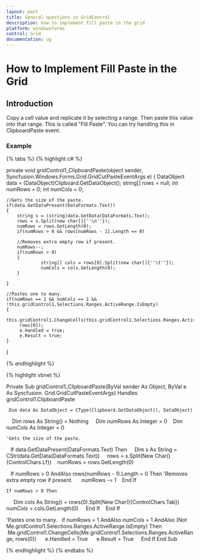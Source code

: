 ```yaml
---
layout: post
title: General questions in GridControl
description: how to implement fill paste in the grid
platform: windowsforms
control: Grid
documentation: ug
---
```


# How to Implement Fill Paste in the Grid

## Introduction

Copy a cell value and replicate it by selecting a range. Then paste this value into that range. This is called "Fill Paste". You can try handling this in ClipboardPaste event.

### Example

{% tabs %}
{% highlight c# %}

private void gridControl1_ClipboardPaste(object sender, Syncfusion.Windows.Forms.Grid.GridCutPasteEventArgs e)
{
    DataObject data = (DataObject)Clipboard.GetDataObject();
    string[] rows = null;
    int numRows = 0;
    int numCols = 0;

	//Gets the size of the paste.
    if(data.GetDataPresent(DataFormats.Text))
    {
        string s = (string)data.GetData(DataFormats.Text);
        rows = s.Split(new char[]{''\n''});
        numRows = rows.GetLength(0);
        if(numRows > 0 && rows[numRows - 1].Length == 0)
	  
		//Removes extra empty row if present.
        numRows--; 
        if(numRows > 0)
        {
                 string[] cols = rows[0].Split(new char[]{''\t''});
                 numCols = cols.GetLength(0);
        }

    }

	//Pastes one to many.
    if(numRows == 1 && numCols == 1 && !this.gridControl1.Selections.Ranges.ActiveRange.IsEmpty)
    {
         this.gridControl1.ChangeCells(this.gridControl1.Selections.Ranges.ActiveRange,
         rows[0]);
         e.Handled = true;
         e.Result = true;
    }
}

{% endhighlight  %}

{% highlight vbnet %}

Private Sub gridControl1_ClipboardPaste(ByVal sender As Object, ByVal e As Syncfusion. Grid.GridCutPasteEventArgs) Handles gridControl1.ClipboardPaste

     Dim data As DataObject = CType(Clipboard.GetDataObject(), DataObject)
     Dim rows As String() = Nothing
     Dim numRows As Integer = 0
     Dim numCols As Integer = 0

	'Gets the size of the paste.
     If data.GetDataPresent(DataFormats.Text) Then
     Dim s As String = CStr(data.GetData(DataFormats.Text))
     rows = s.Split(New Char(){ControlChars.Lf})
     numRows = rows.GetLength(0)

    If numRows > 0 AndAlso rows(numRows - 1).Length = 0 Then
	'Removes extra empty row if present.
         numRows -= 1 
    End If

    If numRows > 0 Then
        Dim cols As String() = rows(0).Split(New Char(){ControlChars.Tab})
        numCols = cols.GetLength(0)
     End If
    End If

'Pastes one to many.
  If numRows = 1 AndAlso numCols = 1 AndAlso (Not Me.gridControl1.Selections.Ranges.ActiveRange.IsEmpty) Then
      Me.gridControl1.ChangeCells(Me.gridControl1.Selections.Ranges.ActiveRange, rows(0))
      e.Handled = True
      e.Result = True
    End If
End Sub

{% endhighlight  %}
{% endtabs %}